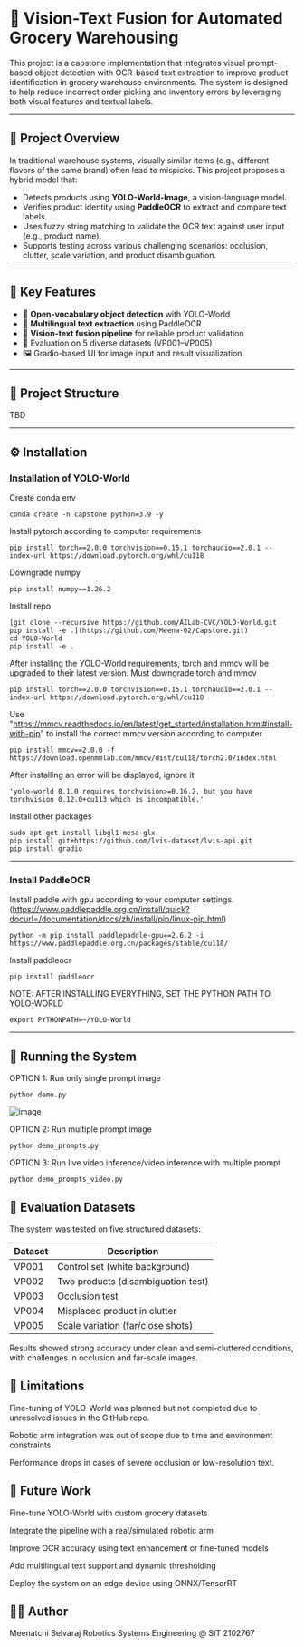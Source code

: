 # 🛒 Vision-Text Fusion for Automated Grocery Warehousing

This project is a capstone implementation that integrates visual prompt-based object detection with OCR-based text extraction to improve product identification in grocery warehouse environments. The system is designed to help reduce incorrect order picking and inventory errors by leveraging both visual features and textual labels.

---

## 📌 Project Overview

In traditional warehouse systems, visually similar items (e.g., different flavors of the same brand) often lead to mispicks. This project proposes a hybrid model that:
- Detects products using **YOLO-World-Image**, a vision-language model.
- Verifies product identity using **PaddleOCR** to extract and compare text labels.
- Uses fuzzy string matching to validate the OCR text against user input (e.g., product name).
- Supports testing across various challenging scenarios: occlusion, clutter, scale variation, and product disambiguation.

---

## 🧠 Key Features

- 🔎 **Open-vocabulary object detection** with YOLO-World
- 🧾 **Multilingual text extraction** using PaddleOCR
- 🧠 **Vision-text fusion pipeline** for reliable product validation
- 🧪 Evaluation on 5 diverse datasets (VP001–VP005)
- 🖼️ Gradio-based UI for image input and result visualization

---

## 📂 Project Structure
TBD

---

## ⚙️ Installation

### Installation of YOLO-World
Create conda env
```
conda create -n capstone python=3.9 -y
```
Install pytorch according to computer requirements
```
pip install torch==2.0.0 torchvision==0.15.1 torchaudio==2.0.1 --index-url https://download.pytorch.org/whl/cu118
```
Downgrade numpy
```
pip install numpy==1.26.2
```
Install repo
```
[git clone --recursive https://github.com/AILab-CVC/YOLO-World.git
pip install -e .](https://github.com/Meena-02/Capstone.git)
cd YOLO-World
pip install -e .
```
After installing the YOLO-World requirements, torch and mmcv will be upgraded to their latest version. Must downgrade torch and mmcv
```
pip install torch==2.0.0 torchvision==0.15.1 torchaudio==2.0.1 --index-url https://download.pytorch.org/whl/cu118
```
Use "https://mmcv.readthedocs.io/en/latest/get_started/installation.html#install-with-pip" to install the correct mmcv version according to computer
```
pip install mmcv==2.0.0 -f https://download.openmmlab.com/mmcv/dist/cu118/torch2.0/index.html
```
After installing an error will be displayed, ignore it
```
'yolo-world 0.1.0 requires torchvision>=0.16.2, but you have torchvision 0.12.0+cu113 which is incompatible.'
```
Install other packages
```
sudo apt-get install libgl1-mesa-glx
pip install git+https://github.com/lvis-dataset/lvis-api.git
pip install gradio
```
---
### Install PaddleOCR
Install paddle with gpu according to your computer settings. (https://www.paddlepaddle.org.cn/install/quick?docurl=/documentation/docs/zh/install/pip/linux-pip.html)
```
python -m pip install paddlepaddle-gpu==2.6.2 -i https://www.paddlepaddle.org.cn/packages/stable/cu118/
```
Install paddleocr
```
pip install paddleocr
```

NOTE: AFTER INSTALLING EVERYTHING, SET THE PYTHON PATH TO YOLO-WORLD
```
export PYTHONPATH=~/YOLO-World
```

---
## 🚀 Running the System
OPTION 1: Run only single prompt image
```
python demo.py
```
![image](https://github.com/user-attachments/assets/b6cbf11f-8435-4e15-a37a-5c1019894332)

OPTION 2: Run multiple prompt image
```
python demo_prompts.py
```
OPTION 3: Run live video inference/video inference with multiple prompt
```
python demo_prompts_video.py
```
## 🧪 Evaluation Datasets
The system was tested on five structured datasets:


| Dataset	| Description                       |
|---------|-----------------------------------|
| VP001	  | Control set (white background)    |
| VP002	  | Two products (disambiguation test)|
| VP003	  | Occlusion test                    |
| VP004	  | Misplaced product in clutter      |
| VP005	  | Scale variation (far/close shots) |

Results showed strong accuracy under clean and semi-cluttered conditions, with challenges in occlusion and far-scale images.

## 🧩 Limitations
Fine-tuning of YOLO-World was planned but not completed due to unresolved issues in the GitHub repo.

Robotic arm integration was out of scope due to time and environment constraints.

Performance drops in cases of severe occlusion or low-resolution text.

## 🔮 Future Work
Fine-tune YOLO-World with custom grocery datasets

Integrate the pipeline with a real/simulated robotic arm

Improve OCR accuracy using text enhancement or fine-tuned models

Add multilingual text support and dynamic thresholding

Deploy the system on an edge device using ONNX/TensorRT

## 👩‍💻 Author
Meenatchi Selvaraj
Robotics Systems Engineering @ SIT
2102767
